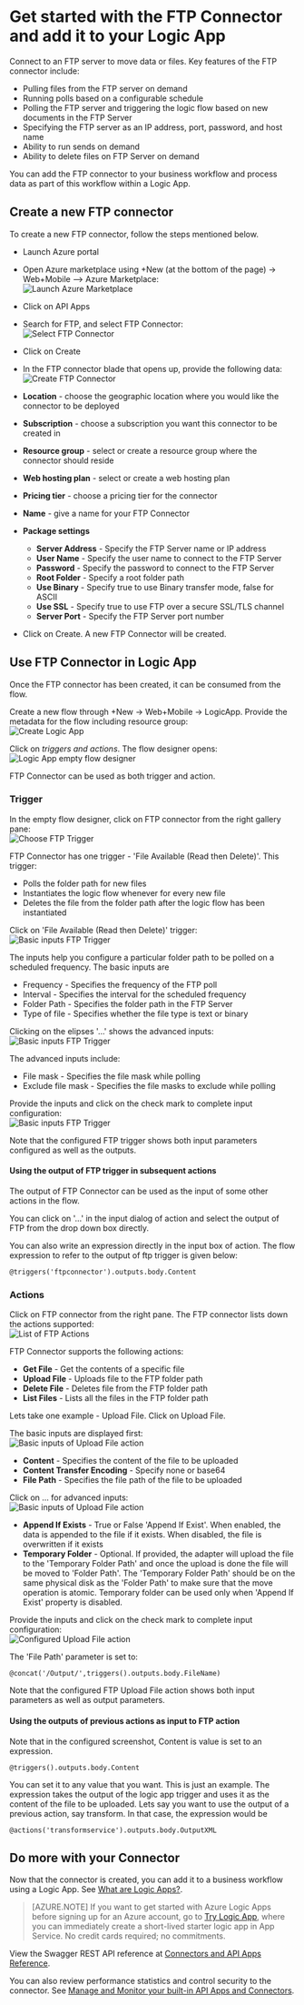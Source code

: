 <properties
	pageTitle="Using the FTP Connector in Logic Apps | Microsoft Azure App Service"
	description="How to create and configure the FTP Connector or API app and use it in a logic app in Azure App Service"
	authors="rajram"
	manager="dwrede"
	editor=""
	services="app-service\logic"
	documentationCenter=""/>

<tags
	ms.service="app-service-logic"
	ms.workload="integration"
	ms.tgt_pltfrm="na"
	ms.devlang="na"
	ms.topic="article"
	ms.date="11/30/2015"
	ms.author="rajram"/>

# Get started with the FTP Connector and add it to your Logic App
Connect to an FTP server to move data or files. Key features of the FTP connector include:

- Pulling files from the FTP server on demand
- Running polls based on a configurable schedule
- Polling the FTP server and triggering the logic flow based on new documents in the FTP Server
- Specifying the FTP server as an IP address, port, password, and host name
- Ability to run sends on demand
- Ability to delete files on FTP Server on demand

You can add the FTP connector to your business workflow and process data as part of this workflow within a Logic App. 

## Create a new FTP connector
To create a new FTP connector, follow the steps mentioned below.
- Launch Azure portal
- Open Azure marketplace using +New (at the bottom of the page) -> Web+Mobile --> Azure Marketplace:  
![Launch Azure Marketplace][1]

- Click on API Apps
- Search for FTP, and select FTP Connector:  
![Select FTP Connector][2]

- Click on Create
- In the FTP connector blade that opens up, provide the following data:  
![Create FTP Connector][3]

- **Location** - choose the geographic location where you would like the connector to be deployed
- **Subscription** - choose a subscription you want this connector to be created in
- **Resource group** - select or create a resource group where the connector should reside
- **Web hosting plan** - select or create a web hosting plan
- **Pricing tier** - choose a pricing tier for the connector
- **Name** - give a name for your FTP Connector
- **Package settings**
	- **Server Address** - Specify the FTP Server name or IP address
	- **User Name** - Specify the user name to connect to the FTP Server
	- **Password** - Specify the password to connect to the FTP Server
	- **Root Folder** - Specify a root folder path
	- **Use Binary** - Specify true to use Binary transfer mode, false for ASCII
	- **Use SSL** - Specify true to use FTP over a secure SSL/TLS channel
	- **Server Port** - Specify the FTP Server port number
- Click on Create. A new FTP Connector will be created.

## Use FTP Connector in Logic App
Once the FTP connector has been created, it can be consumed from the flow.

Create a new flow through +New -> Web+Mobile -> LogicApp. Provide the metadata for the flow including resource group:  
![Create Logic App][4]

Click on *triggers and actions*. The flow designer opens:  
![Logic App empty flow designer][5]

FTP Connector can be used as both trigger and action.

### Trigger
In the empty flow designer, click on FTP connector from the right gallery pane:  
![Choose FTP Trigger][6]

FTP Connector has one trigger - 'File Available (Read then Delete)'. This trigger:

- Polls the folder path for new files
- Instantiates the logic flow whenever for every new file
- Deletes the file from the folder path after the logic flow has been instantiated

Click on 'File Available (Read then Delete)' trigger:  
![Basic inputs FTP Trigger][7]

The inputs help you configure a particular folder path to be polled on a scheduled frequency. The basic inputs are
- Frequency - Specifies the frequency of the FTP poll
- Interval - Specifies the interval for the scheduled frequency
- Folder Path - Specifies the folder path in the FTP Server
- Type of file - Specifies whether the file type is text or binary

Clicking on the elipses '...' shows the advanced inputs:  
![Basic inputs FTP Trigger][8]

The advanced inputs include:
- File mask - Specifies the file mask while polling
- Exclude file mask - Specifies the file masks to exclude while polling

Provide the inputs and click on the check mark to complete input configuration:  
![Basic inputs FTP Trigger][9]

Note that the configured FTP trigger shows both input parameters configured as well as the outputs.

#### Using the output of FTP trigger in subsequent actions
The output of FTP Connector can be used as the input of some other actions in the flow.

You can click on '...' in the input dialog of action and select the output of FTP from the drop down box directly.

You can also write an expression directly in the input box of action. The flow expression to refer to the output of ftp trigger is given below:

	@triggers('ftpconnector').outputs.body.Content

### Actions
Click on FTP connector from the right pane. The FTP connector lists down the actions supported:  
![List of FTP Actions][10]

FTP Connector supports the following actions:

- **Get File** - Get the contents of a specific file
- **Upload File** - Uploads file to the FTP folder path
- **Delete File** - Deletes file from the FTP folder path
- **List Files** - Lists all the files in the FTP folder path

Lets take one example - Upload File. Click on Upload File.

The basic inputs are displayed first:  
![Basic inputs of Upload File action][11]


- **Content** - Specifies the content of the file to be uploaded
- **Content Transfer Encoding** - Specify none or base64
- **File Path** - Specifies the file path of the file to be uploaded

Click on ... for advanced inputs:  
![Basic inputs of Upload File action][12]


- **Append If Exists** - True or False 'Append If Exist'. When enabled, the data is appended to the file if it exists. When disabled, the file is overwritten if it exists
- **Temporary Folder** - Optional. If provided, the adapter will upload the file to the 'Temporary Folder Path' and once the upload is done the file will be moved to 'Folder Path'. The 'Temporary Folder Path' should be on the same physical disk as the 'Folder Path' to make sure that the move operation is atomic. Temporary folder can be used only when 'Append If Exist' property is disabled.

Provide the inputs and click on the check mark to complete input configuration:  
![Configured Upload File action][13]

The 'File Path' parameter is set to:

	@concat('/Output/',triggers().outputs.body.FileName)

Note that the configured FTP Upload File action shows both input parameters as well as output parameters.

#### Using the outputs of previous actions as input to FTP action
Note that in the configured screenshot, Content is value is set to an expression.

	@triggers().outputs.body.Content


You can set it to any value that you want. This is just an example. The expression takes the output of the logic app trigger and uses it as the content of the file to be uploaded. Lets say you want to use the output of a previous action, say transform. In that case, the expression would be

	@actions('transformservice').outputs.body.OutputXML

## Do more with your Connector
Now that the connector is created, you can add it to a business workflow using a Logic App. See [What are Logic Apps?](app-service-logic-what-are-logic-apps.md).

>[AZURE.NOTE] If you want to get started with Azure Logic Apps before signing up for an Azure account, go to [Try Logic App](https://tryappservice.azure.com/?appservice=logic), where you can immediately create a short-lived starter logic app in App Service. No credit cards required; no commitments.

View the Swagger REST API reference at [Connectors and API Apps Reference](http://go.microsoft.com/fwlink/p/?LinkId=529766).

You can also review performance statistics and control security to the connector. See [Manage and Monitor your built-in API Apps and Connectors](app-service-logic-monitor-your-connectors.md).

<!-- Image reference -->
[1]: ./media/app-service-logic-connector-ftp/LaunchAzureMarketplace.PNG
[2]: ./media/app-service-logic-connector-ftp/SelectFTPConnector.PNG
[3]: ./media/app-service-logic-connector-ftp/CreateFTPConnector.PNG
[4]: ./media/app-service-logic-connector-ftp/CreateLogicApp.PNG
[5]: ./media/app-service-logic-connector-ftp/LogicAppEmptyFlowDesigner.PNG
[6]: ./media/app-service-logic-connector-ftp/ChooseFTPTrigger.PNG
[7]: ./media/app-service-logic-connector-ftp/BasicInputsFTPTrigger.PNG
[8]: ./media/app-service-logic-connector-ftp/AdvancedInputsFTPTrigger.PNG
[9]: ./media/app-service-logic-connector-ftp/ConfiguredFTPTrigger.PNG
[10]: ./media/app-service-logic-connector-ftp/ListOfFTPActions.PNG
[11]: ./media/app-service-logic-connector-ftp/BasicInputsUploadFile.PNG
[12]: ./media/app-service-logic-connector-ftp/AdvancedInputsUploadFile.PNG
[13]: ./media/app-service-logic-connector-ftp/ConfiguredUploadFile.PNG
 
